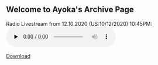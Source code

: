 ## Welcome to Ayoka's Archive Page
Radio Livestream from 12.10.2020 (US:10/12/2020) 10:45PM:
<audio controls preload="none" style=" width:300px;">
	<source src="https://github.com/alexwcrafter/archive/releases/download/1.0.0/2020-10-12_22h40m25s.mp3" type="audio/mpeg">
	Your browser does not support the audio element.
</audio><br />
<br>
[Download](https://github.com/alexwcrafter/archive/releases/tag/1.0.0)

